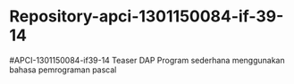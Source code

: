 # Repository-apci-1301150084-if-39-14
#APCI-1301150084-if39-14  Teaser DAP  Program sederhana menggunakan bahasa pemrograman pascal 
